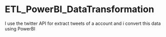 # ETL_PowerBI_DataTransformation
I use the twitter API for extract tweets of a account and i convert this data using PowerBI

